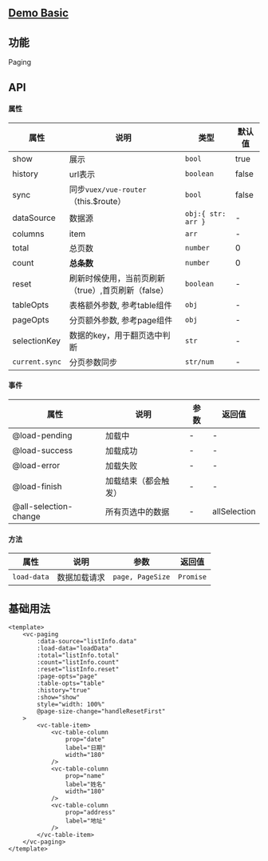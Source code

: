 ## [Demo Basic](https://wya-team.github.io/wya-vc/dist/paging/basic.html)
## 功能
Paging

## API

#### 属性

属性 | 说明 | 类型 | 默认值
---|---|---|---
show | 展示 | `bool` | true
history | url表示 | `boolean` | false
sync | 同步`vuex/vue-router`（this.$route） | `bool` | false
dataSource | 数据源 | `obj:{ str: arr }` | -
columns | item | `arr` | -
total | 总页数 | `number` | 0
count | **总条数** | `number` | 0
reset | 刷新时候使用，当前页刷新（true）,首页刷新（false） | `boolean` | -
tableOpts | 表格额外参数, 参考table组件 | `obj` | -
pageOpts | 分页额外参数, 参考page组件 | `obj` | -
selectionKey | 数据的key，用于翻页选中判断 | `str` | -
`current.sync` | 分页参数同步 | `str/num` | -

#### 事件

属性 | 说明 | 参数 | 返回值
---|---|---|---
@load-pending | 加载中 | - | -
@load-success | 加载成功 | - | -
@load-error | 加载失败 | - | -
@load-finish | 加载结束（都会触发） | - | -
@all-selection-change | 所有页选中的数据 | - | allSelection

#### 方法

属性 | 说明 | 参数 | 返回值
---|---|---|---
`load-data` | 数据加载请求 | `page, PageSize` | `Promise`

## 基础用法

```vue
<template>
	<vc-paging
		:data-source="listInfo.data"
		:load-data="loadData"
		:total="listInfo.total"
		:count="listInfo.count"
		:reset="listInfo.reset"
		:page-opts="page"
		:table-opts="table"
		:history="true"
		:show="show"
		style="width: 100%"
		@page-size-change="handleResetFirst"
	>
		<vc-table-item>
			<vc-table-column
				prop="date"
				label="日期"
				width="180"
			/>
			<vc-table-column
				prop="name"
				label="姓名"
				width="180"
			/>
			<vc-table-column
				prop="address"
				label="地址"
			/>
		</vc-table-item>
	</vc-paging>
</template>
```